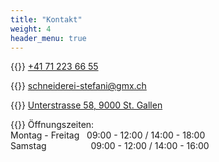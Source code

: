 ```yaml
---
title: "Kontakt"
weight: 4
header_menu: true
---
```



{{<icon class="fa fa-phone">}}&nbsp;[+41 71 223 66 55](tel:+41712256655)


{{<icon class="fa fa-envelope">}}&nbsp;[schneiderei-stefani@gmx.ch](mailto:schneiderei-stefani@gmx.ch)

{{<icon class="fa fa-location-arrow">}}&nbsp;[Unterstrasse 58, 9000 St. Gallen](https://www.google.com/maps/place/Unterstrasse+58,+9000+St.+Gallen)


{{<icon class="fa fa-clock-o">}}&nbsp;Öffnungszeiten:  
Montag - Freitag &nbsp; 09:00 - 12:00 / 14:00 - 18:00  
Samstag &nbsp;&nbsp;&nbsp;&nbsp;&nbsp;&nbsp;&nbsp;&nbsp;&nbsp;&nbsp;&nbsp;&nbsp;&nbsp;&nbsp;&nbsp;&nbsp; 09:00 - 12:00 / 14:00 - 16:00

